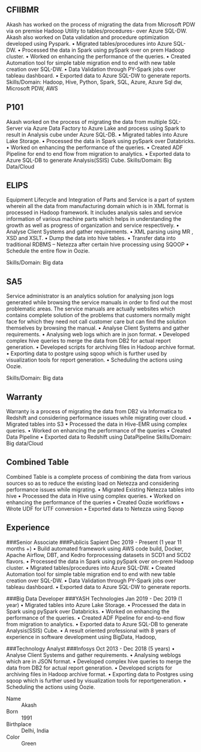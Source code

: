 
## CFIIBMR
Akash has worked on the process of migrating the data from Microsoft PDW via on premise Hadoop Utility to tables/procedures- over Azure SQL-DW. Akash also worked on Data validation and procedure optimization developed using Pyspark.
• Migrated tables/procedures into Azure SQL-DW.
• Processed the data in Spark using pySpark over on prem Hadoop cluster.
• Worked on enhancing the performance of the queries.
• Created Automation tool for simple table migration end to end with new table creation over SQL-DW.
• Data Validation through PY-Spark jobs over tableau dashboard.
• Exported data to Azure SQL-DW to generate reports.
Skills/Domain: Hadoop, Hive, Python, Spark, SQL, Azure, Azure Sql dw, Microsoft PDW, AWS


## P101
Akash worked on the process of migrating the data from multiple SQL-Server via Azure Data Factory to Azure Lake and process using Spark to result in Analysis cube under Azure SQL-DB.
• Migrated tables into Azure Lake Storage.
• Processed the data in Spark using pySpark over Databricks.
• Worked on enhancing the performance of the queries.
• Created ADF Pipeline for end to end flow from migration to analytics.
• Exported data to Azure SQL-DB to generate Analysis(SSIS) Cube.
Skills/Domain: Big Data/Cloud


## ELIPS
Equipment Lifecycle and Integration of Parts and Service is a part of system wherein all the data from manufacturing domain which is in XML format is processed in Hadoop framework. It includes analysis sales and service information of various machine parts which helps in understanding the growth as well as progress of organization and service respectively.
• Analyse Client Systems and gather requirements.
• XML parsing using MR , XSD and XSLT.
• Dump the data into hive tables.
• Transfer data into traditional RDBMS – Netezza after certain hive processing using SQOOP
• Schedule the entire flow in Oozie.

Skills/Domain: Big data

## SA5
Service administrator is an analytics solution for analysing json logs generated while browsing the service manuals in order to find out the most problematic areas. The service manuals are actually websites which contains complete solution of the problems that customers normally might face for which they need not call customer care but can find the solution themselves by browsing the manual.
• Analyse Client Systems and gather requirements.
• Analysing web logs which are in json format.
• Developed complex hive queries to merge the data from DB2 for actual report generation.
• Developed scripts for archiving files in Hadoop archive format.
• Exporting data to postgre using sqoop which is further used by visualization tools for report generation.
• Scheduling the actions using Oozie.

Skills/Domain: Big data

## Warranty
Warranty is a process of migrating the data from DB2  via Informatica to Redshift and considering performance issues while migrating over cloud.
• Migrated tables into S3
• Processed the data in Hive-EMR using complex queries.
• Worked on enhancing the performance of the queries
• Created Data Pipeline
• Exported data to Redshift using DataPipeline
Skills/Domain: Big data/Cloud

## Combined Table
Combined Table is a complete process of combining the data from various sources so as to reduce the existing load on Netezza and considering performance issues while migrating.
• Migrated Existing Netezza tables into hive
• Processed the data in Hive using complex queries.
• Worked on enhancing the performance of the queries
• Created Oozie workflows
• Wrote UDF for UTF conversion
• Exported data to Netezza using Sqoop

## Experience

###Senior Associate
###Publicis Sapient
Dec 2019 - Present (1 year 11 months +)
• Build automated framework using AWS code build, Docker, Apache Airflow, DBT, and Kedro forprocessing datasets in SCD1 and SCD2 flavors.
• Processed the data in Spark using pySpark over on-prem Hadoop cluster.
• Migrated tables/procedures into Azure SQL-DW.
• Created Automation tool for simple table migration end to end with new table creation over SQL-DW.
• Data Validation through PY-Spark jobs over tableau dashboard.
• Exported data to Azure SQL-DW to generate reports.

###Big Data Developer
###YASH Technologies
Jan 2019 - Dec 2019 (1 year)
• Migrated tables into Azure Lake Storage.
• Processed the data in Spark using pySpark over Databricks.
• Worked on enhancing the performance of the queries.
• Created ADF Pipeline for end-to-end flow from migration to analytics.
• Exported data to Azure SQL-DB to generate Analysis(SSIS) Cube.
• A result oriented professional with 8 years of experience in software development using BigData, Hadoop,

###Technology Analyst
###Infosys
Oct 2013 - Dec 2018 (5 years)
• Analyse Client Systems and gather requirements.
• Analysing weblogs which are in JSON format.
• Developed complex hive queries to merge the data from DB2 for actual report generation.
• Developed scripts for archiving files in Hadoop archive format.
• Exporting data to Postgres using sqoop which is further used by visualization tools for reportgeneration.
• Scheduling the actions using Oozie.

<dl>
<dt>Name</dt>
<dd>Akash</dd>
<dt>Born</dt>
<dd>1991</dd>
<dt>Birthplace</dt>
<dd>Delhi, India</dd>
<dt>Color</dt>
<dd>Green</dd>
</dl>
